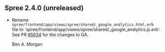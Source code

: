 ## Spree 2.4.0 (unreleased) ##

*   Rename `spree/frontend/app/views/spree/shared/_google_analytics.html.erb`
    file to `spree/frontend/app/views/spree/shared/_google_analytics.js.erb'.
    See PR [#5634](https://github.com/spree/spree/pull/5634) for the changes to GA.

    Ben A. Morgan
